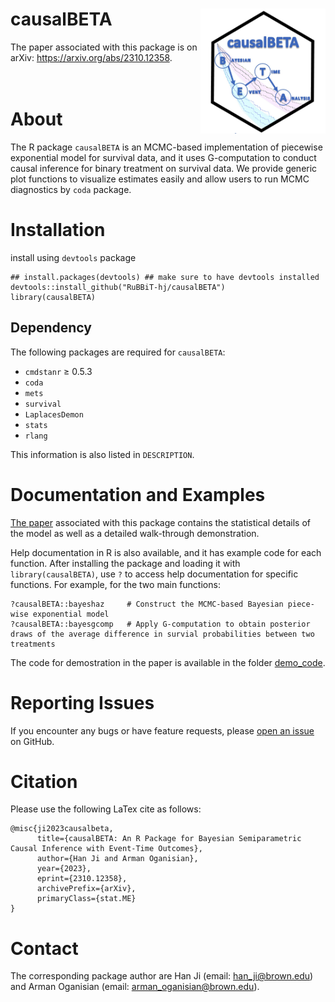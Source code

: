 # causalBETA <a href="url"><img src="logo.png" align="right" height="200" width="200" ></a>
The paper associated with this package is on arXiv: https://arxiv.org/abs/2310.12358.
<br/>
<br/>
<br/>
# About
The R package `causalBETA` is an MCMC-based implementation of piecewise exponential model for survival data, and it uses G-computation to conduct causal inference for binary treatment on survival data. We provide generic plot functions to visualize estimates easily and allow users to run MCMC diagnostics by `coda` package.

# Installation
install using `devtools` package
```
## install.packages(devtools) ## make sure to have devtools installed 
devtools::install_github("RuBBiT-hj/causalBETA")
library(causalBETA)
```

## Dependency

The following packages are required for `causalBETA`:

* `cmdstanr` ≥ 0.5.3
* `coda`
* `mets`
* `survival`
* `LaplacesDemon`
* `stats`
* `rlang`


This information is also listed in `DESCRIPTION`.

# Documentation and Examples
[The paper](https://arxiv.org/abs/2310.12358) associated with this package contains the statistical details of the model as well as a detailed walk-through demonstration.

Help documentation in R is also available, and it has example code for each function. After installing the package and loading it with `library(causalBETA)`, use `?` to access help documentation for specific functions. For example, for the two main functions:
```
?causalBETA::bayeshaz     # Construct the MCMC-based Bayesian piece-wise exponential model
?causalBETA::bayesgcomp   # Apply G-computation to obtain posterior draws of the average difference in survial probabilities between two treatments
```

The code for demostration in the paper is available in the folder [demo_code](https://github.com/RuBBiT-hj/causalBETA/tree/main/demo_code).


# Reporting Issues
If you encounter any bugs or have feature requests, please [open an issue](https://github.com/RuBBiT-hj/causalBETA/issues) on GitHub.

# Citation
Please use the following LaTex cite as follows:
```
@misc{ji2023causalbeta,
      title={causalBETA: An R Package for Bayesian Semiparametric Causal Inference with Event-Time Outcomes}, 
      author={Han Ji and Arman Oganisian},
      year={2023},
      eprint={2310.12358},
      archivePrefix={arXiv},
      primaryClass={stat.ME}
}
```

# Contact
The corresponding package author are Han Ji (email: han_ji@brown.edu) and Arman Oganisian (email: arman_oganisian@brown.edu).
